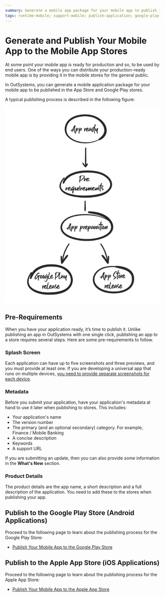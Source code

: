 ```yaml
---
summary: Generate a mobile app package for your mobile app to publish in the App Store and Google Play stores. Distribute your mobile app directly to your company's end users, if you enrolled in the Apple Enterprise Developer Program.
tags: runtime-mobile; support-mobile; publish-application; google-play-store; android-app; apple-app-store; ios-app
---
```


# Generate and Publish Your Mobile App to the Mobile App Stores

At some point your mobile app is ready for production and so, to be used by end users. One of the ways you can distribute your production-ready mobile app is by providing it in the mobile stores for the general public.

In OutSystems, you can generate a mobile application package for your mobile app to be published in the App Store and Google Play stores.

A typical publishing process is described in the following figure:

![Publishing Process](images/publishing-process.png)

## Pre-Requirements

When you have your application ready, it’s time to publish it. Unlike publishing an app in OutSystems with one single click, publishing an app to a store requires several steps. Here are some pre-requirements to follow.

### Splash Screen

Each application can have up to five screenshots and three previews, and you must provide at least one.  If you are developing a universal app that runs on multiple devices, [you need to provide separate screenshots for each device](../customize-mobile-app/use-custom-splash-screens.md).

### Metadata

Before you submit your application, have your application's metadata at hand to use it later when publishing to stores. This includes: 

* Your application's name
* The version number
* The primary (and an optional secondary) category. For example,  Finance / Mobile Banking
* A concise description
* Keywords
* A support URL

If you are submitting an update, then you can also provide some information in the **What's New** section.

### Product Details

The product details are the app name, a short description and a full description of the application. You need to add these to the stores when publishing your app.

## Publish to the Google Play Store (Android Applications)

Proceed  to the following page to learn about the publishing process for the Google Play Store:

* [Publish Your Mobile App to the Google Play Store](publish-your-mobile-android-application-to-the-google-play-store.md)

## Publish to the Apple App Store (iOS Applications)

Proceed  to the following page to learn about the publishing process for the Apple App Store:

* [Publish Your Mobile App to the Apple App Store](publish-your-mobile-ios-application-to-the-apple-app-store.md)
